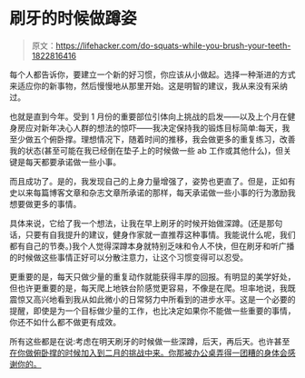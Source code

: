 # 刷牙的时候做蹲姿

> 原文：<https://lifehacker.com/do-squats-while-you-brush-your-teeth-1822816416>

每个人都告诉你，要建立一个新的好习惯，你应该从小做起。选择一种渐进的方式来适应你的新事物，然后慢慢地从那里开始。这是明智的建议，我从来没有采纳过。



也就是直到今年。受到 1 月份的重要部位引体向上挑战的启发——以及上个月在健身房应对新年决心人群的想法的惊吓——我决定保持我的锻炼目标简单:每天，我至少做五个俯卧撑。理想情况下，随着时间的推移，我会做更多的重复练习，改善我的状态(甚至可能在我已经倒在垫子上的时候做一些 ab 工作或其他什么)，但关键是每天都要承诺做一些小事。

而且成功了。是的，我发现自己的上身力量增强了，姿势也更直了。但是，正如有史以来每篇博客文章和杂志文章所承诺的那样，每天承诺做一些小事的行为激励我想要做更多的事情。

具体来说，它给了我一个想法，让我在早上刷牙的时候开始做深蹲。(还是那句话，只要有自我提升的建议，健身作家就一直推荐这种事情。我能说什么呢，我们都有自己的节奏。)我个人觉得深蹲本身就特别乏味和令人不快，但在刷牙和听广播的时候做这些事情正好可以分散注意力，让这个习惯变得可以忍受。

更重要的是，每天只做少量的重复动作就能获得丰厚的回报。有明显的美学好处，但也许更重要的是，每天爬上地铁台阶感觉更容易，不像是在爬。坦率地说，我既震惊又高兴地看到我从如此微小的日常努力中所看到的进步水平。这是一个必要的提醒，即使是为一个目标做少量的工作，也比决定如果你不能做一些重要的事情，你还不如什么都不做更有成效。

所有这些都是在说:考虑在明天刷牙的时候做一些深蹲，后天，再后天。也许甚至 [在你做俯卧撑的时候加入到二月的挑战中来。你那被办公桌弄得一团糟的身体会感谢你的。](https://vitals.lifehacker.com/were-all-doing-push-ups-this-february-1822600541#_ga=2.156967227.1863304622.1517840759-830867226.1510769673)